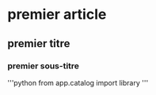 # premier article

## premier titre

### premier sous-titre

'''python
from app.catalog import library
'''

